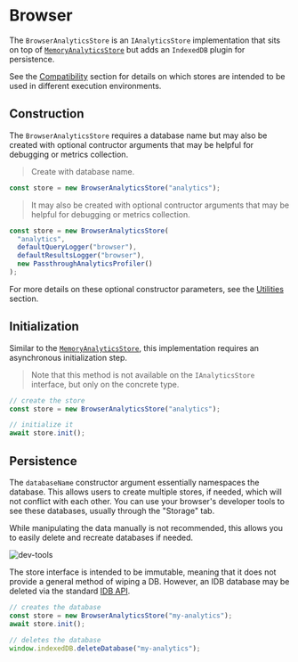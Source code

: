 # Browser

The `BrowserAnalyticsStore` is an `IAnalyticsStore` implementation that sits on top of [`MemoryAnalyticsStore`](#memory) but adds an `IndexedDB` plugin for persistence.

<aside class="notice">
See the <a href="#compatibility">Compatibility</a> section for details on which stores are intended to be used in different execution environments.
</aside>

## Construction

The `BrowserAnalyticsStore` requires a database name but may also be created with optional contructor arguments that may be helpful for debugging or metrics collection.

> Create with database name.

```typescript
const store = new BrowserAnalyticsStore("analytics");
```

> It may also be created with optional contructor arguments that may be helpful for debugging or metrics collection.

```typescript
const store = new BrowserAnalyticsStore(
  "analytics",
  defaultQueryLogger("browser"),
  defaultResultsLogger("browser"),
  new PassthroughAnalyticsProfiler()
);
```

For more details on these optional constructor parameters, see the [Utilities](#utilities) section.

## Initialization

Similar to the [`MemoryAnalyticsStore`](#memory), this implementation requires an asynchronous initialization step.

> Note that this method is not available on the `IAnalyticsStore` interface, but only on the concrete type.

```typescript
// create the store
const store = new BrowserAnalyticsStore("analytics");

// initialize it
await store.init();
```

## Persistence

The `databaseName` constructor argument essentially namespaces the database. This allows users to create multiple stores, if needed, which will not conflict with each other. You can use your browser's developer tools to see these databases, usually through the "Storage" tab.

<aside class="notice">
While manipulating the data manually is not recommended, this allows you to easily delete and recreate databases if needed.
</aside>

![dev-tools](./images/indexeddb.png)

The store interface is intended to be immutable, meaning that it does not provide a general method of wiping a DB. However, an IDB database may be deleted via the standard [IDB API](https://developer.mozilla.org/en-US/docs/Web/API/IndexedDB_API).

```typescript
// creates the database
const store = new BrowserAnalyticsStore("my-analytics");
await store.init();

// deletes the database
window.indexedDB.deleteDatabase("my-analytics");
```
